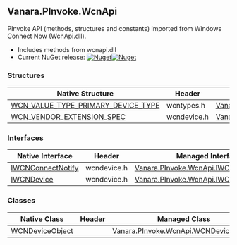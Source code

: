 ## Vanara.PInvoke.WcnApi  
PInvoke API (methods, structures and constants) imported from Windows Connect Now (WcnApi.dll).

- Includes methods from wcnapi.dll  
- Current NuGet release: [![Nuget](https://img.shields.io/nuget/v/Vanara.PInvoke.WcnApi?logo=nuget&style=flat-square)![Nuget](https://img.shields.io/nuget/dt/Vanara.PInvoke.WcnApi?label=%20&style=flat-square)](https://www.nuget.org/packages/Vanara.PInvoke.WcnApi)  
### Structures  
Native Structure | Header | Managed Structure  
--- | --- | ---  
[WCN_VALUE_TYPE_PRIMARY_DEVICE_TYPE](https://www.google.com/search?num=5&q=WCN_VALUE_TYPE_PRIMARY_DEVICE_TYPE+site%3Adocs.microsoft.com) | wcntypes.h | [Vanara.PInvoke.WcnApi.WCN_VALUE_TYPE_PRIMARY_DEVICE_TYPE](https://github.com/dahall/Vanara/search?l=C%23&q=WCN_VALUE_TYPE_PRIMARY_DEVICE_TYPE)  
[WCN_VENDOR_EXTENSION_SPEC](https://www.google.com/search?num=5&q=WCN_VENDOR_EXTENSION_SPEC+site%3Adocs.microsoft.com) | wcndevice.h | [Vanara.PInvoke.WcnApi.WCN_VENDOR_EXTENSION_SPEC](https://github.com/dahall/Vanara/search?l=C%23&q=WCN_VENDOR_EXTENSION_SPEC)  
### Interfaces  
Native Interface | Header | Managed Interface  
--- | --- | ---  
[IWCNConnectNotify](https://www.google.com/search?num=5&q=IWCNConnectNotify+site%3Adocs.microsoft.com) | wcndevice.h | [Vanara.PInvoke.WcnApi.IWCNConnectNotify](https://github.com/dahall/Vanara/search?l=C%23&q=IWCNConnectNotify)  
[IWCNDevice](https://www.google.com/search?num=5&q=IWCNDevice+site%3Adocs.microsoft.com) | wcndevice.h | [Vanara.PInvoke.WcnApi.IWCNDevice](https://github.com/dahall/Vanara/search?l=C%23&q=IWCNDevice)  
### Classes  
Native Class | Header | Managed Class  
--- | --- | ---  
[WCNDeviceObject](https://www.google.com/search?num=5&q=WCNDeviceObject+site%3Adocs.microsoft.com) |  | [Vanara.PInvoke.WcnApi.WCNDeviceObject](https://github.com/dahall/Vanara/search?l=C%23&q=WCNDeviceObject)  
